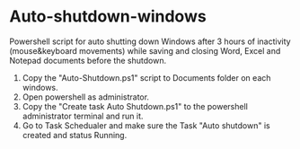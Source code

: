 # Auto-shutdown-windows

Powershell script for auto shutting down Windows after 3 hours of inactivity (mouse&keyboard movements) while saving and closing Word, Excel and Notepad documents before the shutdown.


1. Copy the "Auto-Shutdown.ps1" script to Documents folder on each windows.
2. Open powershell as administrator.
3. Copy the "Create task Auto Shutdown.ps1" to the powershell administrator terminal and run it.
4. Go to Task Schedualer and make sure the Task "Auto shutdown" is created and status Running.
